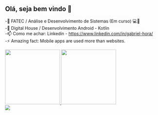 ## Olá, seja bem vindo 👋

-🔭 FATEC / Análise e Desenvolvimento de Sistemas (Em curso) 💻📱<br>
-💬 Digital House / Desenvolvimento Android - Kotlin<br>
-📫 Como me achar: Linkedin - https://www.linkedin.com/in/gabriel-hora/<br>
-⚡ Amazing fact: Mobile apps are used more than websites.<br>

<div>
    <a href="https://www.linkedin.com/in/gabriel-hora/">
    <img height="180em" src="https://github-readme-stats.vercel.app/api?username=gabriel-hora&show_icons=true$theme=dark&include_all_commits=true&count_private=true"/>
        <img height="180em" src="https://github-readme-stats.vercel.app/api/top-langs/?username=gabriel-hora&layout=compact&langs_count=16&theme=dark"/>
</div>

<div>
    <a href="https://www.linkedin.com/in/gabriel-hora/" target="_blank"><img src="https://img.shields.io/badge/LinkedIn-0077B5?style=for-the-badge&logo=linkedin&logoColor=white" target="_blank"></a>
    </div>
